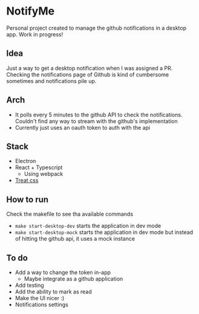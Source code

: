 # NotifyMe

Personal project created to manage the github notifications in a desktop app. Work in progress!

## Idea

Just a way to get a desktop notification when I was assigned a PR. Checking the notifications page of Github is kind of cumbersome sometimes and notifications pile up.

## Arch

- It polls every 5 minutes to the github API to check the notifications. Couldn't find any way to stream with the github's implementation
- Currently just uses an oauth token to auth with the api

## Stack

- Electron
- React + Typescript
  - Using webpack
- [Treat css](https://github.com/seek-oss/treat)

## How to run

Check the makefile to see tha available commands

- `make start-desktop-dev` starts the application in dev mode
- `make start-desktop-mock` starts the application in dev mode but instead of hitting the github api, it uses a mock instance

## To do

- Add a way to change the token in-app
  - Maybe integrate as a github application
- Add testing
- Add the ability to mark as read
- Make the UI nicer :)
- Notifications settings
